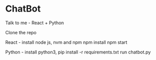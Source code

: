 # ChatBot

Talk to me - React + Python

Clone the repo

React - install node js, nvm and npm
npm install
npm start

Python - install python3,
pip install -r requirements.txt
run chatbot.py
